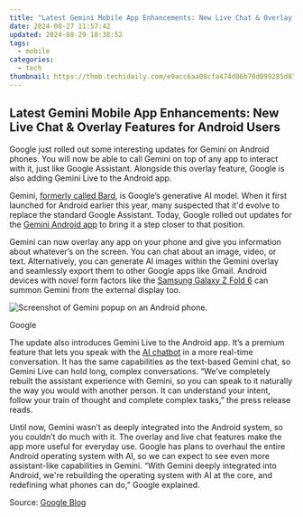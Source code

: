 ```yaml
---
title: "Latest Gemini Mobile App Enhancements: New Live Chat & Overlay Features for Android Users"
date: 2024-08-27 11:57:42
updated: 2024-08-29 10:38:52
tags:
  - mobile
categories:
  - tech
thumbnail: https://thmb.techidaily.com/e9acc6aa08cfa474d06b70d099285d874e59f0982ea9c5cdd47970e026d0c0b2.jpg
---
```


## Latest Gemini Mobile App Enhancements: New Live Chat & Overlay Features for Android Users

Google just rolled out some interesting updates for Gemini on Android phones. You will now be able to call Gemini on top of any app to interact with it, just like Google Assistant. Alongside this overlay feature, Google is also adding Gemini Live to the Android app.

 Gemini, [formerly called Bard](https://location-social.techidaily.com/does-find-my-friends-work-on-vivo-x90s-drfone-by-drfone-virtual-android/), is Google’s generative AI model. When it first launched for Android earlier this year, many suspected that it'd evolve to replace the standard Google Assistant. Today, Google rolled out updates for the [Gemini Android app](https://buynow-marvelous.techidaily.com/getting-to-know-the-new-samsung-galaxy-s2-early-review-insights/) to bring it a step closer to that position.

 Gemini can now overlay any app on your phone and give you information about whatever’s on the screen. You can chat about an image, video, or text. Alternatively, you can generate AI images within the Gemini overlay and seamlessly export them to other Google apps like Gmail. Android devices with novel form factors like the [Samsung Galaxy Z Fold 6](https://instagram-video-files.techidaily.com/updated-2024-approved-instagrams-best-grids-built-by-the-top-tools-compiled-here/) can summon Gemini from the external display too.

![Screenshot of Gemini popup on an Android phone.](https://static1.howtogeekimages.com/wordpress/wp-content/uploads/2024/08/gemini-overlay.jpg) 

Google

 The update also introduces Gemini Live to the Android app. It’s a premium feature that lets you speak with the [AI chatbot](https://activate-lock.techidaily.com/how-to-remove-icloud-on-apple-iphone-11-pro-max-smoothly-by-drfone-ios/) in a more real-time conversation. It has the same capabilities as the text-based Gemini chat, so Gemini Live can hold long, complex conversations. “We’ve completely rebuilt the assistant experience with Gemini, so you can speak to it naturally the way you would with another person. It can understand your intent, follow your train of thought and complete complex tasks,” the press release reads.

 Until now, Gemini wasn’t as deeply integrated into the Android system, so you couldn’t do much with it. The overlay and live chat features make the app more useful for everyday use. Google has plans to overhaul the entire Android operating system with AI, so we can expect to see even more assistant-like capabilities in Gemini. “With Gemini deeply integrated into Android, we're rebuilding the operating system with AI at the core, and redefining what phones can do,” Google explained.

 Source: [Google Blog](https://blog.google/products/android/android-gemini-google-ai)

<ins class="adsbygoogle"
     style="display:block"
     data-ad-format="autorelaxed"
     data-ad-client="ca-pub-7571918770474297"
     data-ad-slot="1223367746"></ins>



<ins class="adsbygoogle"
     style="display:block"
     data-ad-client="ca-pub-7571918770474297"
     data-ad-slot="8358498916"
     data-ad-format="auto"
     data-full-width-responsive="true"></ins>
